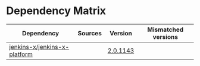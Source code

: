 # Dependency Matrix

Dependency | Sources | Version | Mismatched versions
---------- | ------- | ------- | -------------------
[jenkins-x/jenkins-x-platform](https://github.com/jenkins-x/jenkins-x-platform.git) |  | [2.0.1143](https://github.com/jenkins-x/jenkins-x-platform/releases/tag/v2.0.1143) | 
